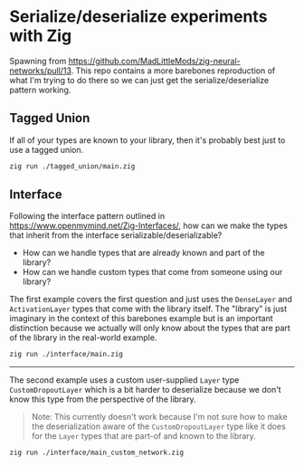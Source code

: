 # Serialize/deserialize experiments with Zig

Spawning from https://github.com/MadLittleMods/zig-neural-networks/pull/13. This repo
contains a more barebones reproduction of what I'm trying to do there so we can just get
the serialize/deserialize pattern working.


## Tagged Union

If all of your types are known to your library, then it's probably best just to use a tagged union.

```sh
zig run ./tagged_union/main.zig
```



## Interface

Following the interface pattern outlined in https://www.openmymind.net/Zig-Interfaces/,
how can we make the types that inherit from the interface serializable/deserializable?

 - How can we handle types that are already known and part of the library?
 - How can we handle custom types that come from someone using our library?

The first example covers the first question and just uses the `DenseLayer` and
`ActivationLayer` types that come with the library itself. The "library" is just
imaginary in the context of this barebones example but is an important distinction
because we actually will only know about the types that are part of the library in the
real-world example.

```sh
zig run ./interface/main.zig
```

---

The second example uses a custom user-supplied `Layer` type `CustomDropoutLayer` which is
a bit harder to deserialize because we don't know this type from the perspective of the
library.

> Note: This currently doesn't work because I'm not sure how to make the deserialization
> aware of the `CustomDropoutLayer` type like it does for the `Layer` types that are
> part-of and known to the library.

```sh
zig run ./interface/main_custom_network.zig
```



